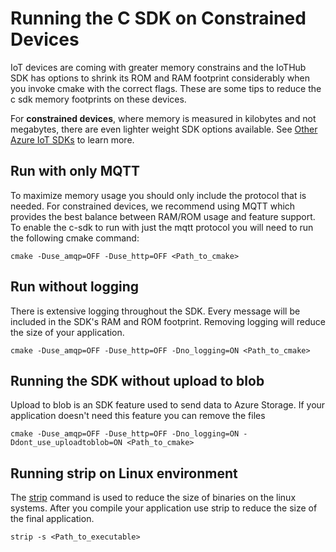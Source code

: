 # Running the C SDK on Constrained Devices

IoT devices are coming with greater memory constrains and the IoTHub SDK has options to shrink its ROM and RAM footprint considerably when you invoke cmake with the correct flags.  These are some tips to reduce the c sdk memory footprints on these devices.

For **constrained devices**, where memory is measured in kilobytes and not megabytes, there are even lighter weight SDK options available.  See [Other Azure IoT SDKs](https://learn.microsoft.com/en-us/azure/iot-develop/concepts-using-c-sdk-and-embedded-c-sdk) to learn more.

## Run with only MQTT

To maximize memory usage you should only include the protocol that is needed.  For constrained devices, we recommend using MQTT which provides the best balance between RAM/ROM usage and feature support.  To enable the c-sdk to run with just the mqtt protocol you will need to run the following cmake command:

```Shell
cmake -Duse_amqp=OFF -Duse_http=OFF <Path_to_cmake>
```

## Run without logging

There is extensive logging throughout the SDK.  Every message will be included in the SDK's RAM and ROM footprint.  Removing logging will reduce the size of your application.

```Shell
cmake -Duse_amqp=OFF -Duse_http=OFF -Dno_logging=ON <Path_to_cmake>
```

## Running the SDK without upload to blob

Upload to blob is an SDK feature used to send data to Azure Storage.  If your application doesn't need this feature you can remove the files

```Shell
cmake -Duse_amqp=OFF -Duse_http=OFF -Dno_logging=ON -Ddont_use_uploadtoblob=ON <Path_to_cmake>
```

## Running strip on Linux environment

The [strip](https://en.wikipedia.org/wiki/Strip_(Unix)) command is used to reduce the size of binaries on the linux systems.  After you compile your application use strip to reduce the size of the final application.

```Shell
strip -s <Path_to_executable>
```
